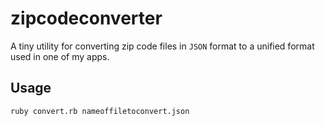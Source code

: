 # zipcodeconverter

A tiny utility for converting zip code files in `JSON` format to a unified format used in one of my apps.

## Usage
`ruby convert.rb nameoffiletoconvert.json` 